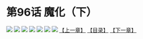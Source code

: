 # 第96话 魔化（下）
![](https://mhpic.xiaomingtaiji.net/comic/D/斗破苍穹拆分版/96话/1.jpg-zymk.middle.webp)
![](https://mhpic.xiaomingtaiji.net/comic/D/斗破苍穹拆分版/96话/2.jpg-zymk.middle.webp)
![](https://mhpic.xiaomingtaiji.net/comic/D/斗破苍穹拆分版/96话/3.jpg-zymk.middle.webp)
![](https://mhpic.xiaomingtaiji.net/comic/D/斗破苍穹拆分版/96话/4.jpg-zymk.middle.webp)
![](https://mhpic.xiaomingtaiji.net/comic/D/斗破苍穹拆分版/96话/5.jpg-zymk.middle.webp)
![](https://mhpic.xiaomingtaiji.net/comic/D/斗破苍穹拆分版/96话/6.jpg-zymk.middle.webp)
![](https://mhpic.xiaomingtaiji.net/comic/D/斗破苍穹拆分版/96话/7.jpg-zymk.middle.webp)
[【上一章】](./95.md)
[【目录】](./README.md)
[【下一章】](./97.md)
